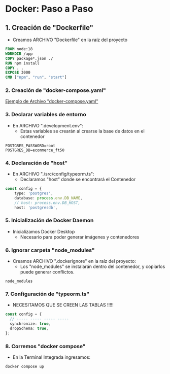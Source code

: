 # Docker: Paso a Paso

## 1. Creación de "Dockerfile"

- Creamos ARCHIVO "Dockerfile" en la raíz del proyecto

```dockerfile
FROM node:18
WORKDIR /app
COPY package*.json ./
RUN npm install
COPY . .
EXPOSE 3000
CMD ["npm", "run", "start"]
```

### 2. Creación de "docker-compose.yaml"

[Ejemplo de Archivo "docker-compose.yaml"](./docker-compose.yaml)

### 3. Declarar variables de entorno

- En ARCHIVO ".development.env":
  - Estas variables se crearán al crearse la base de datos en el contenedor

```.env
POSTGRES_PASSWORD=root
POSTGRES_DB=ecommerce_ft50
```

### 4. Declaración de "host"

- En ARCHIVO "./src/config/typeorm.ts":
  - Declaramos "host" donde se encontrará el Contenedor

```ts
const config = {
	type: 'postgres',
	database: process.env.DB_NAME,
	// host: process.env.DB_HOST,
	host: 'postgresdb',
```

### 5. Inicialización de Docker Daemon

- Inicializamos Docker Desktop
  - Necesario para poder generar imágenes y contenedores

### 6. Ignorar carpeta "node_modules"

- Creamos ARCHIVO ".dockerignore" en la raíz del proyecto:
  - Los "node_modules" se instalarán dentro del contenedor, y copiarlos puede generar conflictos.

```.dockerignore
node_modules
```

### 7. Configuración de "typeorm.ts"

- NECESITAMOS QUE SE CREEN LAS TABLAS !!!!!

```ts
const config = {
  // ----- ----- ----- -----
  synchronize: true,
  dropSchema: true,
};
```

### 8. Corremos "docker compose"

- En la Terminal Integrada ingresamos:

```bash
docker compose up
```
